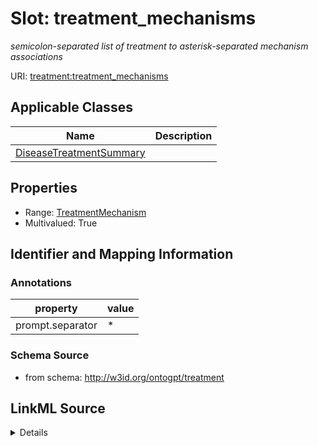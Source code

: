 # Slot: treatment_mechanisms
_semicolon-separated list of treatment to asterisk-separated mechanism associations_


URI: [treatment:treatment_mechanisms](http://w3id.org/ontogpt/treatments/treatment_mechanisms)



<!-- no inheritance hierarchy -->




## Applicable Classes

| Name | Description |
| --- | --- |
[DiseaseTreatmentSummary](DiseaseTreatmentSummary.md) | 






## Properties

* Range: [TreatmentMechanism](TreatmentMechanism.md)
* Multivalued: True








## Identifier and Mapping Information





### Annotations

| property | value |
| --- | --- |
| prompt.separator | * |



### Schema Source


* from schema: http://w3id.org/ontogpt/treatment




## LinkML Source

<details>
```yaml
name: treatment_mechanisms
annotations:
  prompt.separator:
    tag: prompt.separator
    value: '*'
description: semicolon-separated list of treatment to asterisk-separated mechanism
  associations
from_schema: http://w3id.org/ontogpt/treatment
rank: 1000
multivalued: true
alias: treatment_mechanisms
owner: DiseaseTreatmentSummary
domain_of:
- DiseaseTreatmentSummary
range: TreatmentMechanism

```
</details>